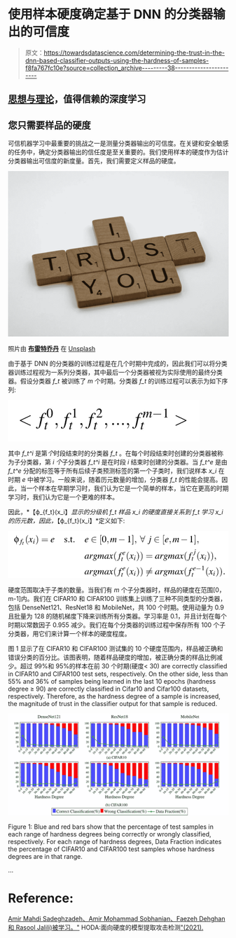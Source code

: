 # 使用样本硬度确定基于 DNN 的分类器输出的可信度

> 原文：<https://towardsdatascience.com/determining-the-trust-in-the-dnn-based-classifier-outputs-using-the-hardness-of-samples-f8fa767fc10e?source=collection_archive---------38----------------------->

## [思想与理论](https://towardsdatascience.com/tagged/thoughts-and-theory)，值得信赖的深度学习

## 您只需要样品的硬度

可信机器学习中最重要的挑战之一是测量分类器输出的可信度。在关键和安全敏感的任务中，确定分类器输出的信任度是至关重要的。我们使用样本的硬度作为估计分类器输出可信度的新度量。首先，我们需要定义样品的硬度。

![](img/15a990d3b0fe754457e241cde120ddea.png)

照片由 [**布雷特乔丹**](https://unsplash.com/@brett_jordan) 在 [Unsplash](https://unsplash.com/?utm_source=medium&utm_medium=referral)

由于基于 DNN 的分类器的训练过程是在几个时期中完成的，因此我们可以将分类器训练过程视为一系列分类器，其中最后一个分类器被视为实际使用的最终分类器。假设分类器 *f_t* 被训练了 *m* 个时期。分类器 *f_t* 的训练过程可以表示为如下序列:

![](img/b17145318a97d95213f01e84029c4657.png)

其中 *f_t^i* 是第*个*时段结束时的分类器 *f_t* 。在每个时段结束时创建的分类器被称为子分类器，第 *i 个*子分类器 *f_t^i* 是在时段 *i* 结束时创建的分类器。当 *f_t^e* 是由 *f_t^e* 分配的标签等于所有后续子类预测标签的第一个子类时，我们说样本 *x_i* 在时期 *e* 中被学习。一般来说，随着历元数量的增加，分类器 *f_t* 的性能会提高。因此，当一个样本在早期学习时，我们认为它是一个简单的样本，当它在更高的时期学习时，我们认为它是一个更难的样本。

因此，*【ϕ_{f_t}(x_i】*显示的分级机 *f_t* 样品 *x_i* 的硬度直接关系到 f_t 学习 *x_i* 的历元数，因此，*【ϕ_{f_t}(x_i】*定义如下:

![](img/8e45a571c14d36fd60b8e3b631e8f7c4.png)

硬度范围取决于子类的数量。当我们有 *m* 个子分类器时，样品的硬度在范围[0，m-1]内。我们在 CIFAR10 和 CIFAR100 训练集上训练了三种不同类型的分类器，包括 DenseNet121、ResNet18 和 MobileNet，共 100 个时期。使用动量为 0.9 且批量为 128 的随机梯度下降来训练所有分类器。学习率是 0.1，并且计划在每个时期以常数因子 0.955 减少。我们在每个分类器的训练过程中保存所有 100 个子分类器，用它们来计算一个样本的硬度程度。

图 1 显示了在 CIFAR10 和 CIFAR100 测试集的 10 个硬度范围内，样品被正确和错误分类的百分比。该图表明，随着样品硬度的增加，被正确分类的样品比例减少。超过 99%和 95%的样本在前 30 个时期(硬度< 30) are correctly classified in CIFAR10 and CIFAR100 test sets, respectively. On the other side, less than 55% and 36% of samples being learned in the last 10 epochs (hardness degree ≥ 90) are correctly classified in Cifar10 and Cifar100 datasets, respectively. Therefore, as the hardness degree of a sample is increased, the magnitude of trust in the classifier output for that sample is reduced.

![](img/b4a3b2c12467622e2bedf643f86d642b.png)

Figure 1: Blue and red bars show that the percentage of test samples in each range of hardness degrees being correctly or wrongly classified, respectively. For each range of hardness degrees, Data Fraction indicates the percentage of CIFAR10 and CIFAR100 test samples whose hardness degrees are in that range.

…

# Reference:

[Amir Mahdi Sadeghzadeh、Amir Mohammad Sobhanian、Faezeh Dehghan 和 Rasool Jalili)被学习。"](https://arxiv.org/abs/2106.11424) HODA:面向硬度的模型提取攻击检测["(2021).](https://arxiv.org/abs/2106.11424)